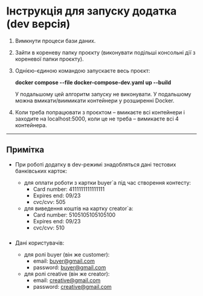 # Інструкція для запуску додатка (dev версія)

 

1. Вимкнути процеси бази даних.

2. Зайти в кореневу папку проєкту (виконувати подільші консольні дії з кореневої папки проєкту).

3. Однією-єдиною командою запускаєте весь проєкт:
   
   __docker compose --file docker-compose-dev.yaml up --build__

   У подальшому цей алгоритм запуску не виконувати. У подальшому можна вмикати/виимикати контейнери у розширенні Docker.

4. Коли треба попрацювати з проєктом – вмикаєте всі контейнери і заходите на localhost:5000, коли це не треба – вимикаєте всі 4 контейнера.
---

## Примітка

- При роботі додатку в dev-режимі знадобляться дані тестових банківських карток:

  - для оплати роботи з картки buyer`а під час створення контесту:
    - Card number: 4111111111111111
    - Expires end: 09/23
    - cvc/cvv: 505
  - для виведення коштів на картку creator`а:
    - Card number: 5105105105105100
    - Expires end: 09/23
    - cvc/cvv: 510
###
- Дані користувачів:

  - для ролі buyer (він же customer):
    - email: buyer@gmail.com
    - password: buyer@gmail.com
  - для ролі creative (він же creator):
    - email: creative@gmail.com
    - password: creative@gmail.com
